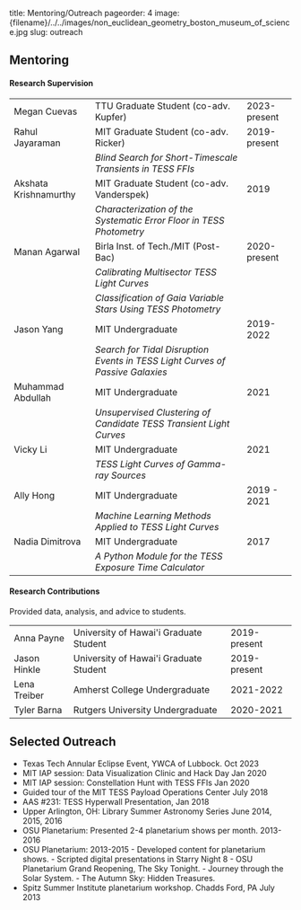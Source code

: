 title: Mentoring/Outreach
pageorder: 4
image: {filename}/../../images/non_euclidean_geometry_boston_museum_of_science.jpg
slug: outreach

## Mentoring
#### Research Supervision
<table style="width:100%">
<tr>
<td> Megan Cuevas</td><td> TTU Graduate Student (co-adv. Kupfer)  </td><td>2023-present</td>
</tr>
<td> Rahul Jayaraman</td><td> MIT Graduate Student (co-adv. Ricker)  </td><td>2019-present</td>
</tr>
<tr><td></td><td> <em>Blind Search for Short-Timescale Transients in TESS FFIs</em></td></tr>
<tr>
<td> Akshata Krishnamurthy</td><td>MIT Graduate Student (co-adv. Vanderspek)</td><td>2019</td>
</tr>
<tr><td></td><td> <em>Characterization of the Systematic Error Floor in TESS Photometry</em></td></tr>
<tr>
<td> Manan Agarwal</td><td> Birla Inst. of Tech./MIT (Post-Bac)	</td><td>2020-present</td>
</tr>
<tr><td></td><td> <em>Calibrating Multisector TESS Light Curves</em></td></tr>
<tr><td></td><td> <em>Classification of Gaia Variable Stars Using TESS Photometry</em></td></tr>
<tr>
<td> Jason Yang	</td><td>MIT Undergraduate</td><td>2019-2022</td>
</tr>
<tr><td></td><td> <em>Search for Tidal Disruption Events in TESS Light Curves of Passive Galaxies</em></td></tr>
<tr>
<td> Muhammad Abdullah </td><td> MIT Undergraduate</td><td>2021</td>
</tr>
<tr><td></td><td> <em>Unsupervised Clustering of Candidate TESS Transient Light Curves</em></td></tr>
<tr>
<td> Vicky Li	</td><td>MIT Undergraduate</td><td>2021</td>
</tr>
<tr><td></td><td> <em>TESS Light Curves of Gamma-ray Sources</em></td></tr>
<tr>
<td> Ally Hong	</td><td>MIT Undergraduate</td><td>2019 - 2021</td>
</tr>
<tr><td></td><td> <em>Machine Learning Methods Applied to TESS Light Curves</em></td></tr>
<tr>
<td> Nadia Dimitrova </td><td> MIT Undergraduate </td><td>2017</td>
</tr>
<tr><td></td><td> <em>A Python Module for the TESS Exposure Time Calculator</em></td></tr>
</table>

#### Research Contributions
Provided data, analysis, and advice to students.  
<table  style="width:100%">
<tr>
<td>Anna Payne </td><td>	University of Hawai'i Graduate Student	</td><td>2019-present</td>
</tr>
<tr>
<td> Jason Hinkle</td><td>	University of Hawai'i Graduate Student	</td><td>2019-present</td>
</tr>
<tr>
<td> Lena Treiber</td><td>	Amherst College Undergraduate	</td><td>2021-2022</td>
</tr>
<tr>
<td> Tyler Barna</td><td>	Rutgers University Undergraduate	</td><td>2020-2021</td>
</tr>
</table>

## Selected Outreach

- Texas Tech Annular Eclipse Event, YWCA of Lubbock. Oct 2023
- MIT IAP session:  Data Visualization Clinic and Hack Day  Jan 2020
- MIT IAP session:  Constellation Hunt with TESS FFIs Jan 2020
- Guided tour of the MIT TESS Payload Operations Center July 2018
- AAS \#231:  TESS Hyperwall Presentation,   Jan 2018
- Upper Arlington, OH:   Library Summer Astronomy Series  June 2014, 2015, 2016
- OSU Planetarium:  Presented 2-4 planetarium shows per month.  2013-2016
- OSU Planetarium: 2013-2015
      - Developed content for planetarium shows.
      - Scripted digital presentations in Starry Night 8
      		 - OSU Planetarium Grand Reopening, The Sky Tonight.
		 - Journey through the Solar System.
		 - The Autumn Sky:  Hidden Treasures.
- Spitz Summer Institute planetarium workshop. Chadds Ford, PA July 2013
